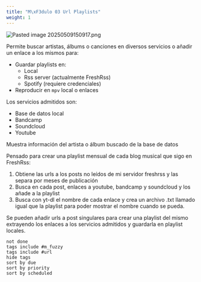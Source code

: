 ```yaml
---
title: "M\xF3dulo 03 Url Playlists"
weight: 1
---
```


![Pasted image 20250509150917.png](Pasted-image-20250509150917.png)

Permite buscar artistas, álbums o canciones en diversos servicios o añadir un enlace a los mismos para:
- Guardar playlists en:
	- Local
	- Rss server (actualmente FreshRss)
	- Spotify (requiere credenciales)
- Reproducir en `mpv` local o enlaces
	  
Los servicios admitidos son:
- Base de datos local
- Bandcamp
- Soundcloud
- Youtube 

Muestra información del artista o álbum buscado de la base de datos

Pensado para crear una playlist mensual de cada blog musical que sigo en FreshRss:

1. Obtiene las urls a los posts no leídos de mi servidor freshrss y las separa por meses de publicación
2. Busca en cada post, enlaces a youtube, bandcamp y soundcloud y los añade a la playlist
3. Busca con yt-dl el nombre de cada enlace y crea un archivo .txt llamado igual que la playlist para poder mostrar el nombre cuando se pueda.

Se pueden añadir urls a post singulares para crear una playlist del mismo extrayendo los enlaces a los servicios admitidos y guardarla en playlist locales.

```tasks
not done
tags include #m_fuzzy
tags include #url 
hide tags
sort by due
sort by priority
sort by scheduled
```